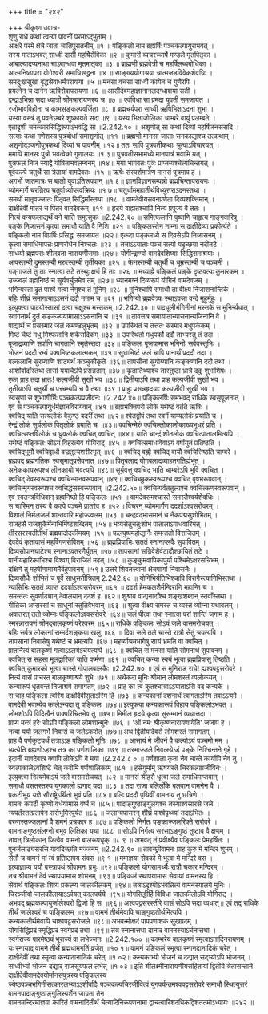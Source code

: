 +++
title = "२४२"

+++
श्रीकृष्ण उवाच-  
शृणु राधे कथां त्वन्यां पावनीं परमाऽद्भुताम् ।  
आक्षरे परमे क्षेत्रे जातां चातिपुरातनीम् ॥१ ॥
पङ्किलो नाम ब्रह्मर्षिः पञ्चकल्पायुराभवत् ।  
तस्य माताऽभवत् साध्वी दासी महर्षिसेविका ॥२ ॥
कुमारी व्यचरच्चार्षे मण्डले मृतपितृका ।  
आबाल्यादप्यनाथा चाऽबान्धवा मृतमातृका ॥३ ॥
ब्राह्मणी ब्रह्मवेत्री च महर्षिलब्धबोधिका ।  
आत्मनिष्ठापरा योगेश्वरी समाधिसद्धना ॥४ ॥
साङ्ख्ययोगाश्रया चात्मजडविवेकशेवधिः ।  
समदुःखसुखा वृद्धसेवाधर्मपरायणा ॥५ ॥
मनसा वचसा साध्वी कायेन च गुणैरपि ।  
प्रयत्नेन च दानेन ऋषिसेवापरायणा ॥६ ॥
आसीदेवमहाज्ञानानलदग्धाशया सती ।  
द्वन्द्वाऽभिन्ना सदा ध्यात्री श्रीमन्नारायणस्य च ॥७ ॥
एवंविधा सा प्रमदा युवती समजायत ।  
रजोभावविहीना च कामसङ्कल्पवर्जिता ॥८ ॥
ब्रह्मचर्यपरा साध्वी ऋषिभिक्षाऽदना शुभा ।  
यस्या वस्त्रं तु पवनेऽम्बरे शुष्कायते सदा ॥९ ॥
यस्य भिक्षाजोलिका चाम्बरे वायुं प्रलम्बते ।  
एतादृशी चमत्कारसिद्धिरूपाऽभवद्धि सा ॥2.242.१० ॥
अशृणोत् सा कथां दिव्यां महर्षिजनसंसदि ।  
सत्याः कथा गणेशस्य पुत्रबोधां समाशृणोत् ॥११ ॥
ब्रह्मणो मानसा जाताः सनकाद्याश्च तत्कथाम् ।  
अशृणोद्ञ्जनीपुत्रकथां दिव्यां च पावनीम् ॥१२॥
ततः सापि पुत्रवतीकथाः श्रुत्वाऽविचारयत् ।  
ममापि मानसः पुत्रो भवत्वेको गुणालयः ॥१ ३॥
पुत्रवतीसभामध्ये मानपात्रं भवामि यत् ।  
पुत्रफलं निजं स्याद्वै योषितामवलम्बनम् ॥१४॥
मया भागवतः पुत्रः प्राप्तव्यश्चेत्यचिन्तयत् ।  
पूर्वकल्पे चतुर्थे सा त्रेतायां वामदेवतः ॥१५ ॥
ऋषेः संस्पर्शमात्रेण मानसं पुत्रमाप ह ।  
अगर्भो जातमात्रः स बालो युवाऽतिरूपवान् ॥१ ६॥
ज्ञानविज्ञानसम्पन्नो ब्रह्मचिन्तापरायणः ।  
व्योममार्गे चरन्नित्य चतुर्वार्ध्याप्लवक्रियः ॥१ ७॥
चतुर्धाममहातीर्थविध्युत्तराऽदनस्तथा ।  
समर्थो मातृवज्जातः पितृवत् सिद्धिमाँस्तथा ॥१८ ॥
वामदेवीयसवनप्रणेता दिव्यशक्तिमान् ।  
दाक्षीदेवीं मातरं च पितरं वामदेवकम् ॥१९ ॥
हृदये बाह्यतश्चापि नित्यं प्रपूज्य वै ततः ।  
नित्यं वन्यफलाद्यर्थं वने याति समुत्सुकः ॥2.242.२० ॥
समित्फलानि पुष्पाणि चाहृत्य गाङ्गवारिषु ।  
पङ्के निजासनं कृत्वा समाधौ याति वै निशि ॥२१ ॥
पङ्किलस्तेन नाम्ना स दाक्षीदेव्या प्रकीर्त्यते ।  
पङ्किलो नाम विप्रर्षिः प्रसिद्धः समजायत ॥२२॥
एकदा पङ्कमध्ये स दिवसेऽपि निजासनम् ।  
कृत्वा समाधिमापन्नः प्राणरोधेन निश्चलः ॥२३ ॥
तत्राऽऽयाताः पञ्च सत्यो यदृच्छया नदीतटे ।  
साध्व्यो ब्रह्मपराः शीलव्रता नारायणीसमाः ॥२४॥
योगीन्द्राण्यो वामदेवशिष्याः सिद्धिसमाश्रयाः ।  
आपस्तम्बी द्रुमस्तम्बी मरुत्स्तम्बी तृतीयका ॥२५ ॥
फेनस्तम्बी चतुर्थी च धूम्रस्तम्बी च पञ्चमी ।  
गङ्गाजले तु ताः स्नात्वा तटे तस्थुः क्षणं हि ताः ॥२६ ॥
मध्याह्ने पङ्किलं पङ्के दृष्टवत्यः कुमारकम् ।  
उज्ज्वलं ब्रह्मनिष्ठं च सूर्यवर्चुलमेव तम् ॥२७॥
ध्यानमग्नं दिव्यरूपं योगिनं वामदेवजम् ।  
भगिन्यस्ता द्रुतं पार्श्वे गत्वा नेमुश्च तं मुनिम् ॥२८ ॥
मुनिश्चापि समाधौ ता वीक्ष्य निजासनान्तिके ।  
बहिः शीघ्रं समागत्याऽऽसनं ददौ ननाम च ॥२९ ॥
भगिन्यो ब्रह्मवेत्र्यः स्थाऽग्रजा वन्दे मुहुर्मुहुः ।  
इत्युक्त्वा पादयोस्तासां दत्वा चक्षुश्च मस्तकम् ॥2.242.३० ॥
पादधूलीर्भगिनीनां मस्तके स मुनिर्न्यधात् ।  
स्वागतार्थं द्रुतं सङ्कल्पयामासाऽऽसनानि च ॥३१ ॥
तावत्तत्र समायातान्यासनान्यजिनानि वै ।  
पाद्यार्थं च प्रसस्मार जलं कमण्डलुभृतम् ॥३२ ॥
उपस्थितं च तत्ततः सस्मार मधुपर्ककम् ।  
मिष्टं चेष्टं मधु मिश्फलानि शर्करादिकम् ॥३३ ॥
उपस्थितो मधुपर्को ददौ ताभ्यस्तु तं तदा ।  
पूजाद्रव्याणि सर्वाणि चागतानि स्मृतेस्तदा ॥३४॥
पङ्किलः पूजयामास भगिनीः सर्ववस्तुभिः ।  
भोजनं प्रददौ रम्यं पक्वमिष्टकलात्मकम् ॥३५॥
सुधामिष्टं जलं चापि पानार्थं प्रददौ तदा ।  
वल्कलानि सुरम्याणि शाट्यर्थं कञ्चुकीकृते ॥३६॥
तापसीनां सुयोग्यानि कङ्कणानि ददौ तथा ।  
आशीर्वादाँस्तथा तासां ययाचेऽपि प्रसन्नताम् ॥३७॥
कृतातिथ्याश्च तास्तुष्टा भ्रात्रे ददुः शुभाशिषः ।  
एका प्राह तदा भ्रातः! कल्पजीवी सुखी भव ॥३८॥
द्वितीयाऽपि तथा प्राह कल्पजीवी सुखी भव ।  
तृतीयाऽपि चतुर्थी च पच्चम्यपि च वै तथा ॥३९॥
प्राहुः प्रसन्नहृदयाः कल्पजीवी सुखी भव ।  
स्वसॄणां स शुभाशीर्भिः पञ्चकल्पप्रजीवनः ॥2.242.४०॥
पङ्किलर्षिः समभवद् राधिके स्वसृपूजनात् ।  
एवं स पञ्चकल्पायुर्धर्मज्ञानविरागवान् ॥४१ ॥
ब्रह्मभक्तिपरो लोके यथेष्टं वर्तते ऋषिः ।  
क्वचिद् याति सत्यलोकं वैकुण्ठं बदरीं तथा ॥४२॥
श्वेतद्वीपं तथा स्वर्गं याम्यलोकं प्रयाति च ।  
ऐन्द्रं लोकं सूर्यलोकं पितृलोकं प्रयाति च ॥४३॥
क्वचिन्मेरुं क्वचिल्लोकालोकाख्यभूधरं प्रति ।  
क्वचित्सप्तर्षिलोकं च ध्रुवलोकं क्वचित् क्वचित् ॥४४॥
याति चान्द्रं शीतलोकं क्वचित्पातालमित्यपि ।  
यथेष्टं पङ्किलः सोऽयं विहरत्येव योगिराट् ॥४५ ॥
क्वचित्समाधावेवाऽयं वर्षायुतं प्रतिष्ठति ।  
क्वचिद्भूमौ क्वचिद्वार्धौ वज्रतुल्यशरीरभृत् ॥४६ ॥
क्वचिद् वह्नौ क्वचिद् वायौ क्वचित्तिष्ठति चाम्बरे ।  
ब्रह्मवद् ब्रह्मगतिकः स्वसृमातृप्रसेवनात् ॥४७॥
पितृबलाद् योगबलादव्याहतगतिर्ह्यभूत् ।  
अनेककायरूपश्च लीनकायो भवत्यपि ॥४८॥
सूर्यवत्तु क्वचिद् भाति चाम्बरेऽपि भुवि क्वचित् ।  
क्वचिद् देवस्वरूपश्च क्वचिन्मानवरूपवान् ॥४९॥
क्वचिच्छुकस्वरूपश्च क्वचिद् वृषभरूपवान् ।  
क्वचिन्मृगस्वरूपश्च क्वचिद्धंसस्वरूपवान् ॥2.242.५०॥
क्वचित्पर्वततुल्यश्च क्वचित्कणस्वरूपवान् ।  
एवं स्वतन्त्रविधिवान् ब्रह्मनिष्ठो हि पङ्किलः ॥५१ ॥
वामदेवसमश्चास्ते समस्तैश्वर्यशेवधिः ।  
स चास्मिन् तस्य वै कल्पे पञ्चमे प्रातरेव ह ॥५२॥
विचरन् व्योममार्गेण ददर्शाऽश्वसरोवरम् ।  
विशालं निर्मलजलं शान्तवारि महोज्ज्वलम् ॥५३ ॥
चन्द्रवद्भासमानं च नैकपद्मसुशोभितम् ।  
राजहंसै राजशुकैर्मेनाभिर्मिष्टशब्दितम् ॥५४॥
भव्यसेतुचतुःशोभं पातालाऽगाधवारिभत् ।  
क्षीरसरस्वतीतीर्थं ब्रह्मपादोदकीमयम् ॥५५ ॥
फलपुष्पमहोद्यानैः समन्ततो विराजितम् ।  
देवदेवं कृतावासं महर्षिगणसेवितम् ॥५६ ॥
ब्रह्मप्रियाभिः सततं स्नानाप्लवैः सुपावितम् ।  
दिव्यसोपानघाटेश्च स्नानाऽवतरणैर्युतम् ॥५७॥
तापसानां सन्निवेशैर्वटाद्यैश्छायितं तटे ।  
पानीयहारिकाभिश्च विश्वग् विराजितं महत् ॥५८ ॥
कुङ्कुमवापिकापुर्या पश्चिमेऽक्षरसन्निभम् ।  
दक्षिणे तु महर्षीणामाश्रमैर्बहुपावनम् ॥५९॥
उत्तरे शिवतत्त्वानां क्षेत्रपाणां निवासनैः ।  
दिव्यसौधैः शोभितं च पूर्वे साधुसतीश्रितम् 2.242.६० ॥
योगिभिर्यतिभिश्चापि विरागैस्त्यागिभिस्तथा ।  
न्यासिभिः सततं व्याप्तं ददर्शाऽश्वसरोवरम् ॥६१ ॥
ददर्श हेमकलशैर्मन्दिराणि महान्ति च ।  
समन्ततः सुवर्णाढ्यान् देवालयान् ददर्श ह ॥६२॥
शुश्राव वाद्यनादाँश्च शङ्खशब्दान् स्तवाँस्तथा ।  
गीतिका अप्सरसां च साधूनां स्तुतिवैभवान् ॥६३ ॥
श्रुत्वा वीक्ष्य समस्तं च व्यस्तं व्योम्ना यथाबलम् ।  
अवातरत् ततो व्योम्नः पङ्किलोऽश्वसरोवरे ॥६४॥
जलं पीत्वा तथा स्नात्वा परां शान्तिं जगाम ह ।  
स्मरन्नारायणं श्रीमद्बालकृष्णं परेश्वरम् ॥६५॥
राधिके पङ्किलः सोऽयं जले वासमरोचयत् ।  
बहिः सर्वत्र लोकानां सम्मर्दशङ्कया खलु ॥६६ ॥
दिवा जले तले चास्ते रात्रौ सेतुं श्रयत्यपि ।  
तापसानां निवासेषु यथेष्टं च भ्रमत्यपि ॥६७॥
महर्ष्याश्रमभागेषु सायं भ्रमति वा क्वचित् ।  
प्रातर्नित्यं बालकृष्णं गत्वाऽऽलयेऽर्चयत्यपि ॥६८ ॥
क्वचित् स मनसा याति सोमनाथं सुपावनम् ।  
क्वचित् स सहसा मूलद्वारिकां याति वर्ष्मणा ॥६९ ॥
क्वचित् कन्या स्वयं भूत्वा ब्रह्मप्रियासु तिष्ठति ।  
क्वचित् कुमारको भूत्वा चास्ते गोपालबालकैः ॥2.242.७० ॥
एवं स मुनिराड् राधे! ह्यश्वपट्टसरोवरे ।  
नित्यं वासं प्राचरत् बालकृष्णाश्रये शुभे ॥७१ ॥
अथैकदा मुनिः श्रीमान् लोमशस्तं व्यलोकयत् ।  
कन्यारूपं धृतवन्तं निजाश्रमे समागतम् ॥७२ ॥
प्राह का त्वं कुतश्चात्राऽऽयाताऽसि वद कन्यके ।  
स चाह पङ्किला त्वस्मि दाक्षीदेवीसुताऽस्मि हि ॥७३ ॥
कन्यकानां दर्शनार्थं त्वागताऽस्मि तवाऽऽश्रमे ।  
वामदेवी भवाम्येव कालेऽन्यदा तु पङ्किलः ॥७४॥
इत्युक्त्वा कन्यकारूपं विहाय पङ्किलोऽभवत् ।  
लोमशोऽपि विदित्वैनं प्राक्परिचितमेव तु ॥७५॥
मिमील हृदये कृत्वा सुसम्मानं व्यधात्तदा ।  
प्राप्य मन्त्रं हरेः सोऽपि पङ्किलो लोमशान्मुनेः ॥७६ ॥
'ओं नमः श्रीकृष्णनारायणायेति' जजाप ह ।  
नत्वा ययौ जलगर्भे निवासं च जलेऽकरोत् ॥७७॥
अथ द्वितीयदिवसे लोमशस्तं समागतम् ।  
प्राह वै पर्णकुट्यर्थं तत्राऽऽह पङ्किलो मुनिः ॥७८ ॥
आसायं मे जीवनं वै कल्पोऽयं पञ्चमो मम ।  
व्यत्येति ब्रह्मणोऽहश्च तत्र का पर्णशालिका ॥७९ ॥
तस्माज्जले निवत्स्येऽहं पङ्के निश्चिन्तने गृहे ।  
इदानीं यावदेवात्र क्वापि लोकेऽपि वै मया ॥2.242.८ ० ॥
पर्णशाला कृता नैव चान्ते कार्यापि नैव तु ।  
स्वल्पकालेऽवशिष्टे चेत् करोमि पर्णशालिकाम् ॥८१ ॥
हसेयुर्माम् ऋषयस्ते चिरकल्पप्रजीविनः ।  
इत्युक्त्वा नित्यमेवाऽयं जले वासमरोचयत् ॥८२ ॥
मानसं श्रीहरौ धृत्वा जले समाधिमाप्तवान् ।  
समाधौ वसतस्तस्य युगकालो ह्यगाद् यदा ॥८३ ॥
तदा राजा बलिर्लोके बलवान् वामनेन वै ।  
प्रकटीभूय यज्ञे सौराष्ट्रेऽर्थितो भुवं प्रति ॥८४॥
बलिः प्रददौ पृथिवीं वामनाय तु छत्रिणे ।  
वामनः कपटी कृष्णो वर्धयामास वर्ष्म च ॥८५॥
पादाङ्गुष्ठाङ्गुलयश्च तस्याश्वसारसे जले ।  
न्यपतँस्तत्प्रतापेन सरोभूमिरपूर्यत ॥८६ ॥
जलान्यपासरन् शीघ्रं पार्श्वपृथ्व्यां तदाऽभितः ।  
वरुणस्तज्जलानां वै शमनं प्रचकार ह ॥८७॥
पङ्किलो निर्गतः पङ्काज्जलरिक्ते सरोवरे ।  
वामनाङ्गुष्ठसंलग्नो बभूव लिक्षिका यथा ॥८८ ॥
सोऽपि निर्गत्य सरसाऽङ्गुष्ठं तुष्टाव वै क्षणम् ।  
तावत् त्रिलोकान् जित्वैव वामनो बालरूपधृक् ॥८ ९ ॥
अभवत् तं प्रवीक्ष्यैव पङ्किलः प्रेमहर्षितः ।  
पुनर्जलाढ्यसरसि यावदिच्छति मज्जनम् ॥2.242.९० ॥
तावच्छ्रीवामनः प्राह कुरु मे मन्दिरं शुभम् ।  
सेतौ च वामनं मां त्वं प्रतिष्ठापय संवस ॥९ १ ॥
ममाज्ञया सेवको मे भूत्वा मे मन्दिरे वस ।  
इत्याज्ञाप्य ययौ वस्त्रापथं श्रीवामनः प्रभुः ॥९२॥
पङ्किलो योगसामर्थ्यैः रात्रौ चकार मन्दिरम् ।  
तत्र श्रीवामनं देवं स्थापयामास शोभनम् ॥९३॥
पङ्किलं स्थापयामास सेवायां वामनस्य हि ।  
सेवार्थं पङ्किलः शिष्यं प्रकल्प्य जालकीलकम् ॥९४॥
तत्राऽदृश्योऽभवन्नित्यं वामनस्यालये मुनिः ।  
चिरञ्जीवो जालकीलायाऽऽर्पयत् कालपर्यये ॥९५॥
योगसिद्धीर्हि विविधा जालकीलोऽपि योगिराट् ।  
अभवद् ब्रह्मकल्पायुर्जालेश्वरो द्विजो हि सः ॥९६॥
अश्वपट्टसरस्तीरे वासं सोऽपि सदा व्यधात्॥
एवं तद् राधिके तीर्थं जालेश्वरं च पाङ्किलम् ॥९७॥
वामनं तीर्थमेवापि चाङ्गुष्ठतीर्थमित्यपि ।  
कन्यकातीर्थमेवापि चाश्वपट्टसरोजले ॥९८॥
अभवन्मोक्षदं पापप्रणाशकं सुखप्रदम् ।  
योगसिद्धिप्रदं स्मृद्धिप्रदं स्वर्गप्रदं तथा ॥९९॥
तत्र स्नानात्तथा दानाद् वामनस्याऽर्चनात्तथा ।  
स्वर्गराज्यं पारमेष्ठ्यं भूराज्यं वा लभेज्जनः ॥2.242.१०० ॥
काम्भरेयं बालकृष्णं स्मृत्वाऽनादिनरायणम् ।  
यः स्नायाद् वामने तीर्थे ब्रह्मधामगतिं व्रजेत् ॥१० १॥
वामनं पङ्किलं स्मृत्वा स्नानदानादिकं चरेत् ।  
दाक्षीदेवीं तथा स्मृत्वा कन्यादानादिकं चरेत् ॥१ ०२॥
कन्यकाभ्यो भोजनं च दद्यात् सद्भ्योऽपि भोजनम् ।  
साध्वीभ्यो भोजनं दद्याद् राजसूयफलं लभेत् ॥१ ०३॥
इति श्रीलक्ष्मीनारायणीयसंहितायां द्वितीये त्रेतासन्ताने  
दाक्षीदेवीवामदेवयोर्मानसपुत्रस्य पङ्किलस्य  
ज्येष्ठपञ्चभगिनीसत्कारलभ्याऽऽशीर्वादैः पञ्चकल्पचिरजीवित्वं युगपर्यन्तमश्वपट्टसरोवरे समाधौ स्थित्युत्तरं वामनपादाङ्गुष्ठाङ्गुलिस्पर्शेन जाग्रता तेन  
वामनमन्दिरमाज्ञया कारितं वामनादितीर्थं चेत्यादिनिरूपणनामा द्वाचत्वारिंशदधिकद्विशततमोऽध्यायः ॥२४२ ॥
    
